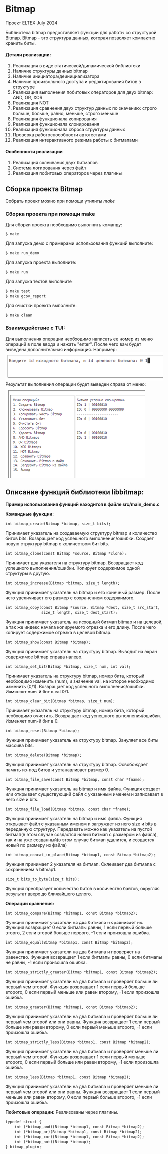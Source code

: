 # Bitmap

 Проект ELTEX July 2024

Библиотека bitmap предоставляет функции для работы со структурой Bitmap.
Bitmap - это структура данных, которая позволяет компактно хранить биты.

####  Детали реализации:
1. Реализация в виде статической/динамической библиотеки
2. Наличие структуры данных bitmap
3. Наличие инициатора/деинициализатора
4. Наличие произвольного доступа и редактирования битов в структуре
5. Реализация выполнения побитовых операторов для двух bitmap: AND, OR, XOR
6. Реализация NOT
7. Реализация сравнения двух структур данных по значению: строго больше, больше, равно, меньше, строго меньше
8. Реализация функционала копирования
9. Реализация функционала клонирования
10. Реализация функционала сброса структуры данных
11. Проверка работоспособности автотестами
12. Реализация интерактивного режима работы с битмапами

#### Особенности реализации
1. Реализация склеивания двух битмапов
2. Cистема логирования через файл
3. Реализация побитовых операторов через плагины


## Сборка проекта Bitmap

Собрать проект можно при помощи утилиты *make*

### Сборка проекта при помощи make

Для сборки проекта необходимо выполнить команду:

```
$ make 
```
Для запуска демо с примерами использования функций выполните:

```
$ make run_demo
```
Для запуска проекта выполните:

```
$ make run 
```
Для запуска тестов выполните 

```
$ make test
$ make gcov_report
```
Для очистки проекта выполните:

```
$ make clean
```

### Взаимодействие с TUI:
Для выполнения операции необходимо написать ее номер из меню операций в поле ввода и нажать "enter".
После чего вам будет выведена дополнительная информация.
Например:
![image](docs/img/picture_1.png)
Результат выполнения операции будет выведен справа от меню:
![image](docs/img/picture_2.png)

## Описание функций библиотеки libbitmap:
**Пример использования функций находится в файле src/main_demo.c**

**Командные функции:**
```
int bitmap_create(Bitmap *bitmap, size_t bits);
```
Принимает указатель на создаваемую структуру bitmap и количество битов bits. Возвращает код успешного выполнения/ошибки. Создает новую структуру bitmap c количеством бит bits.
```
int bitmap_clone(const Bitmap *source, Bitmap *clone);
```
Принимает два указателя на структуру bitmap. Возвращает код успешного выполнения/ошибки. Копирует содержимое одной структуры в другую.
```
int bitmap_increase(Bitmap *bitmap, size_t length);
```
Функция принимает указатель на bitmap и его конечный размер. После чего увеличивает его размер с сохранением содержимого.
```
int bitmap_copy(const Bitmap *source, Bitmap *dest, size_t src_start,
                size_t length, size_t dest_start);
```
Функция принимает указатель на исходный битмап bitmap и на целевой, а так же индекс начала копируемого отрезка и его длину. После чего копирует содержимое отрезка в целевой bitmap.
```
int bitmap_show(const Bitmap *bitmap);
```
Функция принимает указатель на структуру bitmap. Выводит на экран содержимое bitmap справа налево.
```
int bitmap_set_bit(Bitmap *bitmap, size_t num, int val);
```
Принимает указатель на структуру bitmap, номер бита, который необходимо изменить (num), и значение val, на которое необходимо изменить (0/1). Возвращает код успешного выполнения/ошибки. Изменяет num-й бит в val 0/1.
```
int bitmap_clear_bit(Bitmap *bitmap, size_t num);
```
Принимает указатель на структуру bitmap, номер бита, который необходимо очистить. Возвращает код успешного выполнения/ошибки. Изменяет num-й бит в 0.
```
int bitmap_reset(Bitmap *bitmap);
```
Функция принимает указатель на структуру bitmap. Зануляет все биты массива bits.
```
int bitmap_delete(Bitmap *bitmap);
```
Функция принимает указатель на структуру bitmap. Освобождает память из-под битов и устанавливает размер 0.
```
int bitmap_file_save(const Bitmap *bitmap, const char *fname);
```
Функция принимает указатель на  bitmap и имя файла. Функция создает или
открывает существующий файл с указанным именем и записавает в него size и bits.
```
int bitmap_file_load(Bitmap *bitmap, const char *fname);
```
Функция принимает указатель на bitmap и имя файла. Функция открывает файл с указанным именем и загружает из него size и bits в переданную структуру. Передавать можно как указатель на пустой битмап(в этом случае создастся новый битмап с размером из файла), так и на уже созданный(в этом случае битмап удалится, и создастся новый по размеру из файла)
```
int bitmap_concat_in_place(Bitmap *bitmap1, const Bitmap *bitmap2);
```
Функция принимает 2 указателя на битмап. Склеивает два битмапа с сохранением в bitmap1.
```
size_t bits_to_byte(size_t bits);
```
Функция преобразует количество битов в количество байтов, округляя результат вверх до ближайшего целого.

**Операции сравнения:**
```
int bitmap_compare(Bitmap *bitmap1, const Bitmap *bitmap2);
```
Функция принимает указатели на два битмапа и сравнивает их. Функция возвращает 0 если битмапы равны, 1 если первый больше вторго, 2 если второй больше первого, -1 если произошла ошибка.
```
int bitmap_equal(Bitmap *bitmap1, const Bitmap *bitmap2);
```
Функция принимает указатели на два битмапа и проверяет на равенство. Функция возвращает 1 если битмапы равны, 0 если битмапы не равны, -1 если произошла ошибка.
```
int bitmap_strictly_greater(Bitmap *bitmap1, const Bitmap *bitmap2);
```
Функция принимает указатели на два битмапа и проверяет больше ли первый чем
второй. Функция возвращает 1 если первый больше второго, 0 если первый меньше или равен второму, -1 если произошла ошибка.
```
int bitmap_greater(Bitmap *bitmap1, const Bitmap *bitmap2);
```
Функция принимает указатели на два битмапа и проверяет больше ли первый чем
второй или они равны. Функция возвращает 1 если первый больше или равен второму,
0 если первый меньше второго, -1 если произошла ошибка.
```
int bitmap_strictly_less(Bitmap *bitmap1, const Bitmap *bitmap2);
```
Функция принимает указатели на два битмапа и проверяет меньше ли первый чем второй. Функция возвращает 1 если первый меньше второго, 0 если первый больше или равен второму, -1 если произошла ошибка.
```
int bitmap_less(Bitmap *bitmap1, const Bitmap *bitmap2);
```
Функция принимает указатели на два битмапа и проверяет меньше ли первый чем второй или они равны. Функция возвращает 1 если первый меньше или равен второму, 0 если первый больше второго, -1 если произошла ошибка.

**Побитовые операции:**
Реализованы через плагины.
```
typedef struct {
    int (*bitmap_and)(Bitmap *bitmap1, const Bitmap *bitmap2);
    int (*bitmap_or)(Bitmap *bitmap1, const Bitmap *bitmap2);
    int (*bitmap_xor)(Bitmap *bitmap1, const Bitmap *bitmap2);
    int (*bitmap_not)(Bitmap *bitmap);
} bitmap_plugin;
```
